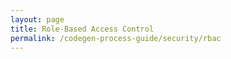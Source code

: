 ```yaml
---
layout: page
title: Role-Based Access Control
permalink: /codegen-process-guide/security/rbac
---
```


